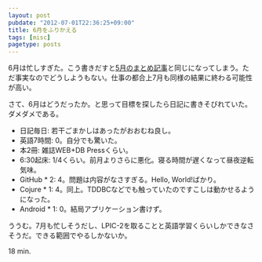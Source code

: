 ```yaml
---
layout: post
pubdate: "2012-07-01T22:36:25+09:00"
title: 6月をふりかえる
tags: [misc]
pagetype: posts
---
```

6月は忙しすぎた。こう書きだすと[5月のまとめ記事](http://bouzuya.github.com/2012/05/31/no-title.html)と同じになってしまう。ただ事実なのでどうしようもない。仕事の都合上7月も同様の結果に終わる可能性が高い。

さて、6月はどうだったか。と思って目標を探したら日記に書きそびれていた。ダメダメである。

- 日記毎日: 若干ごまかしはあったがおおむね良し。
- 英語7時間: 0。自分でも驚いた。
- 本2冊: 雑誌WEB+DB Pressくらい。
- 6:30起床: 1/4くらい。前月よりさらに悪化。寝る時間が遅くなって昼夜逆転気味。
- GitHub * 2: 4。問題は内容がなさすぎる。Hello, World!ばかり。
- Cojure * 1: 4。同上。TDDBCなどでも触っていたのですこしは動かせるようになった。
- Android * 1: 0。結局アプリケーション書けず。

ううむ。7月も忙しそうだし、LPIC-2を取ることと英語学習くらいしかできなさそうだ。できる範囲でやるしかないか。

18 min.

